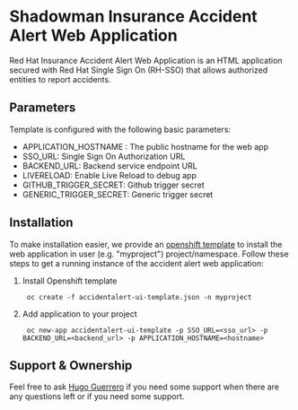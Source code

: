 # Shadowman Insurance Accident Alert Web Application

Red Hat Insurance Accident Alert Web Application is an HTML application secured with Red Hat Single Sign On (RH-SSO) that allows authorized entities to report accidents.

## Parameters

Template is configured with the following basic parameters:

* APPLICATION_HOSTNAME : The public hostname for the web app
* SSO_URL: Single Sign On Authorization URL
* BACKEND_URL: Backend service endpoint URL
* LIVERELOAD: Enable Live Reload to debug app
* GITHUB\_TRIGGER\_SECRET: Github trigger secret
* GENERIC\_TRIGGER\_SECRET: Generic trigger secret

## Installation

To make installation easier, we provide an [openshift template](../../templates/accidentalert-ui-template.json) to install the web application in user (e.g. "myproject") project/namespace. Follow these steps to get a running instance of the accident alert web application:

1. Install Openshift template

        oc create -f accidentalert-ui-template.json -n myproject

1. Add application to your project

        oc new-app accidentalert-ui-template -p SSO_URL=<sso_url> -p BACKEND_URL=<backend_url> -p APPLICATION_HOSTNAME=<hostname>

<!---
## Usage

Here you can write any kind of things that help others to use your project. Feel free to add as many aspects as you like. Here are just three examples:

### Build Process
If there is anyhting special about your build process or things that others have to take care of, write it down here

### Deployment
Since some projects follow a special kind of deployment, you should provide a proper description on how to deploy.

### Cronjobs
If you project is using cron jobs or any other automated scripts you should describe their functionality here.
--->

## Support & Ownership

Feel free to ask [Hugo Guerrero](hguerrer@redhat.com) if you need some support when there are any questions left or if you need some support.